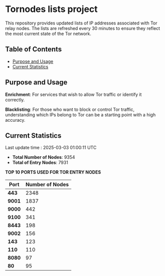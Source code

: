 # Tornodes lists project

This repository provides updated lists of IP addresses associated with Tor relay nodes. The lists are refreshed every 30 minutes to ensure they reflect the most current state of the Tor network.

## Table of Contents

- [Purpose and Usage](#purpose-and-usage)
- [Current Statistics](#current-statistics)


## Purpose and Usage

**Enrichment**: For services that wish to allow Tor traffic or identify it correctly.

**Blacklisting**: For those who want to block or control Tor traffic, understanding which IPs belong to Tor can be a starting point with a high accuracy.

## Current Statistics

Last update time : 2025-03-03 01:00:11 UTC

- **Total Number of Nodes**: 9354
- **Total of Entry Nodes**: 7931

**TOP 10 PORTS USED FOR TOR ENTRY NODES**

| **Port** | **Number of Nodes** |
|------|-----------------|
| **443**   | 2348  |
| **9001**   | 1837  |
| **9000**   | 442  |
| **9100**   | 341  |
| **8443**   | 198  |
| **9002**   | 156  |
| **143**   | 123  |
| **110**   | 110  |
| **8080**   | 97  |
| **80**   | 95  |

